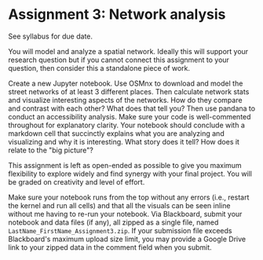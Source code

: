 # Assignment 3: Network analysis

See syllabus for due date.

You will model and analyze a spatial network. Ideally this will support your research question but if you cannot connect this assignment to your question, then consider this a standalone piece of work.

Create a new Jupyter notebook. Use OSMnx to download and model the street networks of at least 3 different places. Then calculate network stats and visualize interesting aspects of the networks. How do they compare and contrast with each other? What does that tell you? Then use pandana to conduct an accessibility analysis. Make sure your code is well-commented throughout for explanatory clarity. Your notebook should conclude with a markdown cell that succinctly explains what you are analyzing and visualizing and why it is interesting. What story does it tell? How does it relate to the "big picture"?

This assignment is left as open-ended as possible to give you maximum flexibility to explore widely and find synergy with your final project. You will be graded on creativity and level of effort.

Make sure your notebook runs from the top without any errors (i.e., restart the kernel and run all cells) and that all the visuals can be seen inline without me having to re-run your notebook. Via Blackboard, submit your notebook and data files (if any), all zipped as a single file, named `LastName_FirstName_Assignment3.zip`. If your submission file exceeds Blackboard's maximum upload size limit, you may provide a Google Drive link to your zipped data in the comment field when you submit.
